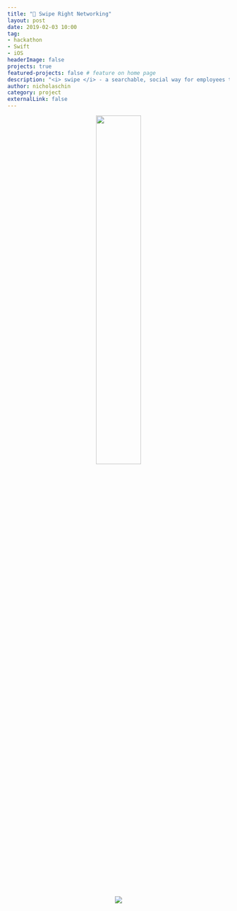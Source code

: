 ```yaml
---
title: "📱 Swipe Right Networking"
layout: post
date: 2019-02-03 10:00
tag: 
- hackathon
- Swift
- iOS
headerImage: false
projects: true
featured-projects: false # feature on home page
description: "<i> swipe </i> - a searchable, social way for employees to connect with and learn from each other"
author: nicholaschin
category: project
externalLink: false
---
```


<p align="center">
    <img src="/assets/images/projects/swipex-demo.gif" width="45%" />
</p>

<p align="center">
    <a href="https://github.com/FoodLeaguePlus/Swipe"> 
        <img src="https://img.shields.io/badge/github-FoodLeaguePlus%2FSwipe-green.svg?style=for-the-badge&logo=github">
    </a>
</p>

